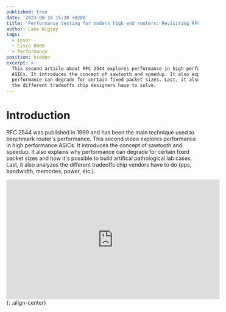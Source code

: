 ```yaml
---
published: true
date: '2023-08-18 15:30 +0200'
title: 'Performance testing for modern high end routers: Revisiting RFC 2544 (Part 2) '
author: Lane Wigley
tags:
  - iosxr
  - Cisco 8000
  - Performance
position: hidden
excerpt: >-
  This second article about RFC 2544 explores performance in high performance
  ASICs. It introduces the concept of sawtooth and speedup. It also explains why
  performance can degrade for certain fixed packet sizes. Last, it also analyzes
  the different tradeoffs chip designers have to solve.
---
```

# Introduction

RFC 2544 was published in 1999 and has been the main technique used to benchmark router's performance.
This second video explores performance in high performance ASICs. It introduces the concept of sawtooth and speedup. It also explains why performance can degrade for certain fixed packet sizes and how it's possible to build artifical pathological lab cases. Last, it also analyzes the different tradeoffs chip vendors have to do (pps, bandwidth, memories, power, etc.).

<iframe width="560" height="315" src="https://www.youtube.com/embed/2RKZ9mAwP7w" title="YouTube video player" frameborder="0" allow="accelerometer; autoplay; clipboard-write; encrypted-media; gyroscope; picture-in-picture; web-share" allowfullscreen></iframe>{: .align-center}